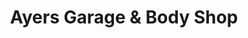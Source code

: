 ---
title: "Ayers Garage & Body Shop"
url: /columbia/ayers-garage-und-body-shop/
shop: Autowerkstatt
---
